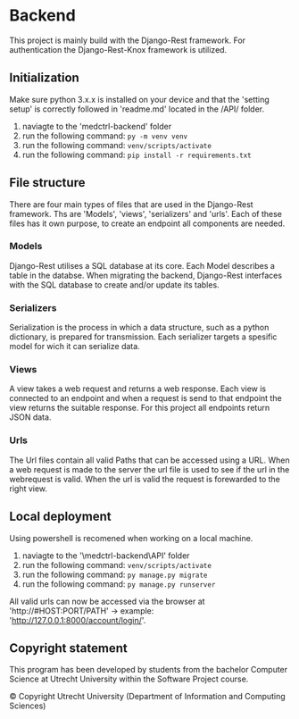 # Backend

This project is mainly build with the Django-Rest framework. For authentication the Django-Rest-Knox framework is utilized. 

## Initialization
Make sure python 3.x.x is installed on your device and that the 'setting setup' is correctly followed in 'readme.md' located in the /API/ folder.

1. naviagte to the 'medctrl-backend' folder
2. run the following command: ```py -m venv venv```
3. run the following command: ```venv/scripts/activate```
4. run the following command: ```pip install -r requirements.txt```

## File structure
There are four main types of files that are used in the Django-Rest framework. Ths are 'Models', 'views', 'serializers' and 'urls'. Each of these files has it own purpose, to create an endpoint all components are needed.

### Models
Django-Rest utilises a SQL database at its core. Each Model describes a table in the databse. When migrating the backend, Django-Rest interfaces with the SQL database to create and/or update its tables.

### Serializers
Serialization is the process in which a data structure, such as a python dictionary, is prepared for transmission. Each serializer targets a spesific model for wich it can serialize data.

### Views
A view takes a web request and returns a web response. Each view is connected to an endpoint and when a request is send to that endpoint the view returns the suitable response. For this project all endpoints return JSON data.

### Urls
The Url files contain all valid Paths that can be accessed using a URL. When a  web request is made to the server the url file is used to see if the url in the webrequest is valid. When the url is valid the request is forewarded to the right view.  

## Local deployment
Using powershell is recomened when working on a local machine. 

1. naviagte to the '\medctrl-backend\API\' folder
2. run the following command: ```venv/scripts/activate```
3. run the following command: ```py manage.py migrate```
3. run the following command: ```py manage.py runserver```

All valid urls can now be accessed via the browser at 'http://#HOST:PORT/PATH' -> example: 'http://127.0.0.1:8000/account/login/'.

## Copyright statement

This program has been developed by students from the bachelor Computer Science at Utrecht University within the Software Project course.

© Copyright Utrecht University (Department of Information and Computing Sciences)
